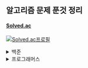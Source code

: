 ## 알고리즘 문제 푼것 정리

#### <a href = "https://solved.ac/">Solved.ac</a>
[![Solved.ac프로필](http://mazassumnida.wtf/api/v2/generate_badge?boj=ccc96360)](https://solved.ac/profile/ccc96360)

<details>
<summary>백준</summary>
<div markdown="1">

<details>
<summary>Bronze</summary>
<div markdown="1">

| 번호 | 문제이름 | 난이도 | 언어 |
| --- |:---:| :---:| :---:|
1000 | [A+B](https://www.acmicpc.net/problem/1000) | Bronze V | Python3
1271 | [엄청난 부자2](https://www.acmicpc.net/problem/1271) | Bronze V | Python3
15727 | [조별과제를 할려는데 조장이 사라졌다.](https://www.acmicpc.net/problem/15727) | Bronze V | Python3
1297 | [TV 크기](https://www.acmicpc.net/problem/1297) | Bronze IV | Python3
1330 | [두 수 비교하기](https://www.acmicpc.net/problem/1330) | Bronze IV | Python3
1009 | [분산처리](https://www.acmicpc.net/problem/1009) | Bronze III | Python3
1085 | [직사각형에서 탈출](https://www.acmicpc.net/problem/1085) | Bronze III | Python3
1267 | [핸드폰 요금](https://www.acmicpc.net/problem/1267) | Bronze III | Python3
1547 | [공](https://www.acmicpc.net/problem/1547) | Bronze III | Python3
1284 | [집 주소](https://www.acmicpc.net/problem/1284) | Bronze III | Python3
2884 | [알람 시계](https://www.acmicpc.net/problem/2884) | Bronze III | Python3
1942 | [디지털시계](https://www.acmicpc.net/problem/1942) | Bronze III | Python3
1075 | [나누기](https://www.acmicpc.net/problem/1075) | Bronze II | Python3
1076 | [저항](https://www.acmicpc.net/problem/1076) | Bronze II | Python3
1100 | [하얀 칸](https://www.acmicpc.net/problem/1100) | Bronze II | Python3
1152 | [단어의 개수](https://www.acmicpc.net/problem/1152) | Bronze II | Python3
1159 | [농구 경기](https://www.acmicpc.net/problem/1159) | Bronze II | Python3
1225 | [이상한 곱셈](https://www.acmicpc.net/problem/1159) | Bronze II | Python3
1032 | [명령 프롬프트](https://www.acmicpc.net/problem/1032) | Bronze I | Python3
1110 | [더하기 사이클](https://www.acmicpc.net/problem/1110) | Bronze I | Python3
1157 | [단어 공부](https://www.acmicpc.net/problem/1157) | Bronze I | Python3
1236 | [성 지키기](https://www.acmicpc.net/problem/1236) | Bronze I | Python3
1252 | [이진수 덧셈](https://www.acmicpc.net/problem/1252) | Bronze I | Python3
1268 | [임시 반장 정하기](https://www.acmicpc.net/problem/1268) | Bronze I | Python3
1259 | [팰린드롬수](https://www.acmicpc.net/problem/1259) | Bronze I | Python3
1296 | [데이트](https://www.acmicpc.net/problem/1296) | Bronze I | Python3
1312 | [소수](https://www.acmicpc.net/problem/1312) | Bronze I | Python3
1308 | [D-Day](https://www.acmicpc.net/problem/1308) | Bronze I | Python3
1357 | [뒤집힌 덧셈](https://www.acmicpc.net/problem/1357) | Bronze I | Python3
1356 | [유진수](https://www.acmicpc.net/problem/1356) | Bronze I | Python3
1388 | [바닥장식](https://www.acmicpc.net/problem/1388) | Bronze I | Python3
1453 | [피시방 알바](https://www.acmicpc.net/problem/1453) | Bronze I | Python3
1524 | [세준세비](https://www.acmicpc.net/problem/1524) | Bronze I | Python3
1855 | [암호](https://www.acmicpc.net/problem/1855) | Bronze I | Python3
1977 | [완전제곱수](https://www.acmicpc.net/problem/1977) | Bronze I | Python3
2033 | [반올림](https://www.acmicpc.net/problem/2033) | Bronze I | Python3
11179 | [2진수 뒤집기](https://www.acmicpc.net/problem/11179) | Bronze I | Python3
2748 | [피보나치 수 1](https://www.acmicpc.net/problem/2748) | 피보나치 수 1I | Java
통계 | 총합 | 38문제
</div>
</details>

<details>
<summary>Silver </summary>
<details>
<summary>Silver V ~ Silver III</summary>
<div markdown="1">

| 번호 | 문제이름 | 난이도 | 언어 |
| --- |:---:| :---:| :---:|
2714 | [문자를 받은 승환이](https://www.acmicpc.net/problem/2714) | Silver V | Python3
1913 | [달팽이](https://www.acmicpc.net/problem/1913) | Silver V | Python3
1145 | [적어도 대부분의 배수](https://www.acmicpc.net/problem/1145) | Silver V | Python3
8979 | [올림픽](https://www.acmicpc.net/problem/8979) | Silver V | Python3
2818 | [숙제하기 싫을 때](https://www.acmicpc.net/problem/2818) | Silver V | Python3
18511 | [큰 수 구성하기](https://www.acmicpc.net/problem/18511) | Silver V | Python3
1037 | [약수](https://www.acmicpc.net/problem/1037) | Silver V | Python3
1476 | [날짜 계산](https://www.acmicpc.net/problem/1476) | Silver V | Python3
9324 | [진짜 메시지](https://www.acmicpc.net/problem/9324) | Silver V | Python3
3724 | [표](https://www.acmicpc.net/problem/3724) | Silver V | Python3
9627 | [문장](https://www.acmicpc.net/problem/9627) | Silver V | Python3
5555 | [반지](https://www.acmicpc.net/problem/5555) | Silver V | Python3
14626 | [ISBN](https://www.acmicpc.net/problem/14626) | Silver V | Python3
1544 | [사이클 단어](https://www.acmicpc.net/problem/1544) | Silver V | Python3
1812 | [사탕](https://www.acmicpc.net/problem/1812) | Silver V | Python3
1063 | [킹](https://www.acmicpc.net/problem/1063) | Silver V | Python3
1475 | [방번호](https://www.acmicpc.net/problem/1475) | Silver V | Python3
1316 | [그룹 단어 체커](https://www.acmicpc.net/problem/1316) | Silver V | Python3
2998 | [8진수](https://www.acmicpc.net/problem/2998) | Silver V | Python3
1181 | [단어 정렬](https://www.acmicpc.net/problem/1181) | Silver V | Python3
7568 | [덩치](https://www.acmicpc.net/problem/7568) | Silver V | Python3
1436 | [영화감독 숌](https://www.acmicpc.net/problem/1436) | Silver V | Python3
11651 | [좌표 정렬하기2](https://www.acmicpc.net/problem/11651) | Silver V | Python3
11723 | [집합](https://www.acmicpc.net/problem/11723) | Silver V | Python3
10610 | [30](https://www.acmicpc.net/problem/10610) | Silver V | Python3
11004 | [K번째 수](https://www.acmicpc.net/problem/11004) | Silver V | Python3
10867 | [중복 빼고 정렬하기](https://www.acmicpc.net/problem/10867) | Silver V | Python3
2822 | [점수 계산](https://www.acmicpc.net/problem/2822) | Silver V | Python3
1010 | [다리 놓기](https://www.acmicpc.net/problem/1010) | Silver V | Python3
2503 | [숫자 야구](https://www.acmicpc.net/problem/2503) | Silver V | Python3
7785 | [회사에 있는 사람](https://www.acmicpc.net/problem/7785) | Silver V | Python3
1059 | [좋은 구간](https://www.acmicpc.net/problem/1059) | Silver V | Python3
1158 | [요세푸스 문제](https://www.acmicpc.net/problem/1158) | Silver V | Python3
4673 | [셀프 넘버](https://www.acmicpc.net/problem/4673) | Silver V | Python3
2941 | [크로아티아 알파벳](https://www.acmicpc.net/problem/2941) | Silver V | Java
2751 | [수 정렬하기 2](https://www.acmicpc.net/problem/2751) | Silver V | Java
1427 | [소트인사이드](https://www.acmicpc.net/problem/1427) | Silver V | Java
10989 | [수 정렬하기 3](https://www.acmicpc.net/problem/10989) | Silver V | Java
2581 | [소수](https://www.acmicpc.net/problem/2581) | Silver V | Java
1065 | [한수](https://www.acmicpc.net/problem/1065) | Silver IV | Python3
10828 | [스택](https://www.acmicpc.net/problem/10828) | Silver IV | Python3
1978 | [소수 찾기](https://www.acmicpc.net/problem/1978) | Silver IV | Python3
9012 | [괄호](https://www.acmicpc.net/problem/9012) | Silver IV | Python3
1026 | [보물](https://www.acmicpc.net/problem/1026) | Silver IV | Python3
1120 | [문자열](https://www.acmicpc.net/problem/1120) | Silver IV | Python3
1205 | [등수 구하기](https://www.acmicpc.net/problem/1205) | Silver IV | Python3
1049 | [기타줄](https://www.acmicpc.net/problem/1049) | Silver IV | Python3
1213 | [팰린드롬 만들기](https://www.acmicpc.net/problem/1213) | Silver IV | Python3
1235 | [학생 번호](https://www.acmicpc.net/problem/1235) | Silver IV | Python3
1244 | [스위치 켜고 끄기](https://www.acmicpc.net/problem/1244) | Silver IV | Python3
1292 | [쉽게 푸는 문제](https://www.acmicpc.net/problem/1292) | Silver IV | Python3
1302 | [베스트셀러](https://www.acmicpc.net/problem/1302) | Silver IV | Python3
1337 | [올바른 배열](https://www.acmicpc.net/problem/1337) | Silver IV | Python3
1343 | [폴리오미노](https://www.acmicpc.net/problem/1343) | Silver IV | Python3
1487 | [물건팔기](https://www.acmicpc.net/problem/1487) | Silver IV | Python3
1543 | [문서 검색](https://www.acmicpc.net/problem/1543) | Silver IV | Python3
1764 | [듣보잡](https://www.acmicpc.net/problem/1764) | Silver IV | Python3
2597 | [줄자접기](https://www.acmicpc.net/problem/2597) | Silver IV | Python3
1817 | [짐 챙기는 숌](https://www.acmicpc.net/problem/1817) | Silver IV | Python3
1620 | [나는야 포켓몬 마스터 이다솜](https://www.acmicpc.net/problem/1620) | Silver IV | Python3
10845 | [큐](https://www.acmicpc.net/problem/10845) | Silver IV | Java
1920 | [수 찾기](https://www.acmicpc.net/problem/1920) | Silver IV | Java
14501 | [퇴사](https://www.acmicpc.net/problem/14501) | Silver IV | Java
2164 | [카드2](https://www.acmicpc.net/problem/2164) | Silver IV | Java
11866 | [요세푸스 문제 0](https://www.acmicpc.net/problem/11866) | Silver IV | Java
10773 | [제로](https://www.acmicpc.net/problem/10773) | Silver IV | Java
10815 | [숫자 카드](https://www.acmicpc.net/problem/10815) | Silver IV | Java
2217 | [로프](https://www.acmicpc.net/problem/2217) | Silver IV | Python3
10816 | [숫자 카드2](https://www.acmicpc.net/problem/10816) | Silver IV | Java
11656 | [접미사 배열](https://www.acmicpc.net/problem/11656) | Silver IV | Java
1463 | [1로 만들기](https://www.acmicpc.net/problem/1463) | Silver III | Python3
9095 | [1,2,3 더하기](https://www.acmicpc.net/problem/9095) | Silver III | Python3
1003 | [피보나치 함수](https://www.acmicpc.net/problem/1003) | Silver III | Python3
11726 | [2xn 타일링](https://www.acmicpc.net/problem/11726) | Silver III | Python3
11399 | [ATM](https://www.acmicpc.net/problem/11399) | Silver III | Python3
2193 | [이친수](https://www.acmicpc.net/problem/2193) | Silver III | Python3
2606 | [바이러스](https://www.acmicpc.net/problem/2606) | Silver III | Python3
11727 | [2xn 타일링2](https://www.acmicpc.net/problem/11727) | Silver III | Python3
9461 | [파도반 수열](https://www.acmicpc.net/problem/9461) | Silver III | Python3
15649 | [스택 수열](https://www.acmicpc.net/problem/15649) | Silver III | Python3
2805 | [나무 자르기](https://www.acmicpc.net/problem/2805) | Silver III | Python3, Java
17390 | [이건 꼭 풀어야 해!](https://www.acmicpc.net/problem/17390) | Silver III | Python3
10799 | [쇠 막대기](https://www.acmicpc.net/problem/10799) | Silver III | Python3
1904 | [01타일](https://www.acmicpc.net/problem/1904) | Silver III | Python3
1270 | [전쟁-땅따먹기](https://www.acmicpc.net/problem/1270) | Silver III | Python3
1676 | [팩토리얼 0의 개수](https://www.acmicpc.net/problem/1676) | Silver III | Python3
1699 | [제곱수의 합](https://www.acmicpc.net/problem/1699) | Silver III | Python3
1406 | [에디터](https://www.acmicpc.net/problem/1406) | Silver III | Python3
2003 | [수들의 합 2](https://www.acmicpc.net/problem/2003) | Silver III | Python3, Java
10974 | [모든 순열](https://www.acmicpc.net/problem/10974) | Silver III | Python3
2630 | [색종이 만들기](https://www.acmicpc.net/problem/2630) | Silver III | Python3
11659 | [구간 합 구하기 4](https://www.acmicpc.net/problem/11659) | Silver III | Python3
1057 | [토너먼트](https://www.acmicpc.net/problem/1057) | Silver III | Python3
9322 | [철벽 보안 알고리즘](https://www.acmicpc.net/problem/9322) | Silver III | Python3
14425 | [문자열 집합](https://www.acmicpc.net/problem/14425) | Silver III | Python3
17479 | [정식당](https://www.acmicpc.net/problem/17479) | Silver III | Python3
2310 | [어드벤쳐 게임](https://www.acmicpc.net/problem/2310) | Silver III | Python3
2872 | [우리집엔 도서관이 있어](https://www.acmicpc.net/problem/2872) | Silver III | Python3
15649 | [N 과M (1)](https://www.acmicpc.net/problem/15649) | Silver III | Java
15650 | [N 과M (2)](https://www.acmicpc.net/problem/15650) | Silver III | Java
15651 | [N 과M (3)](https://www.acmicpc.net/problem/15651) | Silver III | Java
15652 | [N 과M (4)](https://www.acmicpc.net/problem/15652) | Silver III | Java
15654 | [N 과M (5)](https://www.acmicpc.net/problem/15654) | Silver III | Java
15655 | [N 과M (6)](https://www.acmicpc.net/problem/15655) | Silver III | Java
15656 | [N 과M (7)](https://www.acmicpc.net/problem/15656) | Silver III | Java
15657 | [N 과M (8)](https://www.acmicpc.net/problem/15657) | Silver III | Java
14889 | [스타트와 링크](https://www.acmicpc.net/problem/14889) | Silver III | Java
1654 | [랜선 자르기](https://www.acmicpc.net/problem/1654) | Silver III | Java
10972 | [다음 순열](https://www.acmicpc.net/problem/10972) | Silver III | Java
1748 | [수 이어 쓰기 1](https://www.acmicpc.net/problem/1748) | Silver III | Java
1735 | [분수 합](https://www.acmicpc.net/problem/1735) | Silver III | Java
5397 | [키로거](https://www.acmicpc.net/problem/5397) | Silver III | Java
1072 | [게임](https://www.acmicpc.net/problem/1072) | Silver III | Java
통계 | 총합 | 113문제
</div>
</details>
<details>

<summary>Silver II ~ Silver I</summary>
<div markdown="1">

| 번호 | 문제이름 | 난이도 | 언어 |
| --- |:---:| :---:| :---:|
1260 | [DFS와 BFS](https://www.acmicpc.net/problem/1260) | Silver II | Python3
1929 | [소수 구하기](https://www.acmicpc.net/problem/1929) | Silver II | Python3
11053 | [가장 긴 증가하는 부분 수열](https://www.acmicpc.net/problem/11053) | Silver II | Python3
11729 | [하노이 탑 이동 순서](https://www.acmicpc.net/problem/11729) | Silver II | Python3
1012 | [유기농 배추](https://www.acmicpc.net/problem/1012) | Silver II | Python3
1912 | [연속합](https://www.acmicpc.net/problem/1912) | Silver II | Python3
11724 | [연결 요소의 개수](https://www.acmicpc.net/problem/11724) | Silver II | Python3
1931 | [회의실 배정](https://www.acmicpc.net/problem/1931) | Silver II | Python3
9465 | [스티커](https://www.acmicpc.net/problem/9465) | Silver II | Python3
4948 | [베르트랑 공준](https://www.acmicpc.net/problem/4948) | Silver II | Python3
6603 | [로또](https://www.acmicpc.net/problem/6603) | Silver II | Python3
4963 | [섬의 개수](https://www.acmicpc.net/problem/4963) | Silver II | Python3
1182 | [부분수열의 합](https://www.acmicpc.net/problem/1182) | Silver II | Python3
1541 | [잃어버린 괄호](https://www.acmicpc.net/problem/1541) | Silver II | Python3
11055 | [가장 큰 증가 부분 수열](https://www.acmicpc.net/problem/11055) | Silver II | Python3
7562 | [나이트의 이동](https://www.acmicpc.net/problem/7562) | Silver II | Python3
11722 | [가장 긴 감소하는 부분 수열](https://www.acmicpc.net/problem/11722) | Silver II | Python3
11279 | [최대 힙](https://www.acmicpc.net/problem/11279) | Silver II | Python3, Java
1780 | [종이의 개수](https://www.acmicpc.net/problem/1780) | Silver II | Python3
10819 | [차이를 최대로](https://www.acmicpc.net/problem/10819) | Silver II | Python3
2644 | [촌수계산](https://www.acmicpc.net/problem/2644) | Silver II | Python3
11725 | [트리의 부모 찾기](https://www.acmicpc.net/problem/11725) | Silver II | Python3
1890 | [점프](https://www.acmicpc.net/problem/1890) | Silver II | Python3
10971 | [외판원 순회 2](https://www.acmicpc.net/problem/10971) | Silver II | Python3
5430 | [AC](https://www.acmicpc.net/problem/5430) | Silver II | Python3
18870 | [좌표 압축](https://www.acmicpc.net/problem/18870) | Silver II | Python3
13565 | [침투](https://www.acmicpc.net/problem/13565) | Silver II | Python3
20438 | [출석체크](https://www.acmicpc.net/problem/20438) | Silver II | Python3
3186 | [소변기](https://www.acmicpc.net/problem/3186) | Silver II | Python3
1714 | [하노이 탑](https://www.acmicpc.net/problem/1714) | Silver II | Python3
1058 | [친구](https://www.acmicpc.net/problem/1058) | Silver II | Python3
1106 | [호텔](https://www.acmicpc.net/problem/1106) | Silver II | Python3
2504 | [괄호의 값](https://www.acmicpc.net/problem/2504) | Silver II | Python3
2004 | [조합 0의 개수](https://www.acmicpc.net/problem/2004) | Silver II | Java
1965 | [상자 넣기](https://www.acmicpc.net/problem/1965) | Silver II | Java
2529 | [부등호](https://www.acmicpc.net/problem/2529) | Silver II | Java
15663 | [N과 M (9)](https://www.acmicpc.net/problem/15663) | Silver II | Java
1713 | [후보 추천하기](https://www.acmicpc.net/problem/1713) | Silver II | Java
2178 | [미로탐색](https://www.acmicpc.net/problem/2178) | Silver I | Python3
1149 | [RGB거리](https://www.acmicpc.net/problem/1149) | Silver I | Python3
2667 | [단지번호붙이기](https://www.acmicpc.net/problem/2667) | Silver I | Python3
11047 | [동전 0](https://www.acmicpc.net/problem/11047) | Silver I | Python3
1932 | [정수 삼각형](https://www.acmicpc.net/problem/1932) | Silver I | Python3
7576 | [토마토](https://www.acmicpc.net/problem/7576) | Silver I | Python3
1697 | [숨바꼭질](https://www.acmicpc.net/problem/1697) | Silver I | Python3
2156 | [포도주 시식](https://www.acmicpc.net/problem/2156) | Silver I | Python3
10844 | [쉬운 계단 수](https://www.acmicpc.net/problem/10844) | Silver I | Python3
11052 | [카드 구매하기](https://www.acmicpc.net/problem/11052) | Silver I | Python3
14888 | [연산자 끼워넣기](https://www.acmicpc.net/problem/14888) | Silver I | Python3
1011 | [Fly me to the Alpha Centauri](https://www.acmicpc.net/problem/1011) | Silver I | Python3
11057 | [오르막 수](https://www.acmicpc.net/problem/11057) | Silver I | Python3
1991 | [트리 순회](https://www.acmicpc.net/problem/1991) | Silver I | Python3, Java
2293 | [동전 1](https://www.acmicpc.net/problem/2293) | Silver I | Python3
2447 | [별 찍기-10](https://www.acmicpc.net/problem/2447) | Silver I | Python3
11403 | [경로 찾기](https://www.acmicpc.net/problem/11403) | Silver I | Python3
9020 | [골드바흐의 추측](https://www.acmicpc.net/problem/9020) | Silver I | Python3
2468 | [안전 영역](https://www.acmicpc.net/problem/2468) | Silver I | Python3
2583 | [영역 구하기](https://www.acmicpc.net/problem/2583) | Silver I | Python3
1992 | [쿼드트리](https://www.acmicpc.net/problem/1992) | Silver I | Python3
1927 | [최소 힙](https://www.acmicpc.net/problem/1927) | Silver I | Python3, Java
11051 | [이항 계수2](https://www.acmicpc.net/problem/11051) | Silver I | Python3
2133 | [타일 채우기](https://www.acmicpc.net/problem/2133) | Silver I | Python3
11048 | [이동하기](https://www.acmicpc.net/problem/11048) | Silver I | Python3
2294 | [동전 2](https://www.acmicpc.net/problem/2294) | Silver I | Python3
14891 | [톱니바퀴](https://www.acmicpc.net/problem/14891) | Silver I | Python3
1629 | [곱셈](https://www.acmicpc.net/problem/1629) | Silver I | Python3
6588 | [골드바흐의 추측](https://www.acmicpc.net/problem/6588) | Silver I | Python3
1074 | [Z](https://www.acmicpc.net/problem/1074) | Silver I | Python3
1389 | [케빈 베이컨의 6단계 법칙](https://www.acmicpc.net/problem/1389) | Silver I | Python3
1309 | [동물원](https://www.acmicpc.net/problem/1309) | Silver I | Python3
16953 | [A->B](https://www.acmicpc.net/problem/16953) | Silver I | Python3
11286 | [절대값 힙](https://www.acmicpc.net/problem/11286) | Silver I | Java
5639 | [이진 검색 트리](https://www.acmicpc.net/problem/5639) | Silver I | Java
통계 | 총합 | 74문제
</div>
</details>
</details>


<details>
<summary>Gold</summary>
<div markdown="1">

| 번호 | 문제이름 | 난이도 | 언어 |
| --- |:---:| :---:| :---:|
14502 | [연구소](https://www.acmicpc.net/problem/14502) | Gold V | Python3
1753 | [최단경로](https://www.acmicpc.net/problem/1753) | Gold V | Python3
14503 | [로봇 청소기](https://www.acmicpc.net/problem/14503) | Gold V | Python3
9251 | [LCS](https://www.acmicpc.net/problem/9251) | Gold V | Python3
1759 | [암호 만들기](https://www.acmicpc.net/problem/1759) | Gold V | Python3, Java
14500 | [테트로미노](https://www.acmicpc.net/problem/14500) | Gold V | Python3
15686 | [치킨 배달](https://www.acmicpc.net/problem/15686) | Gold V | Python3
10026 | [적록색약](https://www.acmicpc.net/problem/10026) | Gold V | Python3
3190 | [뱀](https://www.acmicpc.net/problem/3190) | Gold V | Python3
14499 | [주사위 굴리기](https://www.acmicpc.net/problem/14499) | Gold V | Python3
12865 | [평범한 배낭](https://www.acmicpc.net/problem/12865) | Gold V | Python3
2225 | [합분해](https://www.acmicpc.net/problem/2225) | Gold V | Python3
1107 | [리모컨](https://www.acmicpc.net/problem/1107) | Gold V | Python3
1916 | [최소비용 구하기](https://www.acmicpc.net/problem/1916) | Gold V | Python3
3055 | [탈출](https://www.acmicpc.net/problem/3055) | Gold V | Python3, Java
15683 | [감시](https://www.acmicpc.net/problem/15683) | Gold V | Python3
16234 | [인구 이동](https://www.acmicpc.net/problem/16234) | Gold V | Python3
5014 | [스타트링크](https://www.acmicpc.net/problem/5014) | Gold V | Python3
2589 | [보물섬](https://www.acmicpc.net/problem/2589) | Gold V | Python3
1915 | [가장 큰 정사각형](https://www.acmicpc.net/problem/1915) | Gold V | Python3
7662 | [이중 우선순위 큐](https://www.acmicpc.net/problem/7662) | Gold V | Python3
2493 | [탑](https://www.acmicpc.net/problem/2493) | Gold V | Python3
9019 | [DSLR](https://www.acmicpc.net/problem/9019) | Gold V | Python3
9252 | [LCS2](https://www.acmicpc.net/problem/9252) | Gold V | Python3
17070 | [파이프 옮기기 1](https://www.acmicpc.net/problem/17070) | Gold V | Python3
17069 | [파이프 옮기기 2](https://www.acmicpc.net/problem/17069) | Gold V | Python3
2812 | [크게 만들기](https://www.acmicpc.net/problem/2812) | Gold V | Python3
12904 | [A와 B](https://www.acmicpc.net/problem/12904) | Gold V | Python3
1092 | [배](https://www.acmicpc.net/problem/1092) | Gold V | Python3
1461 | [도서관](https://www.acmicpc.net/problem/1461) | Gold V | Python3
1464 | [뒤집기 3](https://www.acmicpc.net/problem/1464) | Gold V | Python3
13549 | [숨바꼭질3](https://www.acmicpc.net/problem/13549) | Gold V | Python3
1068 | [트리](https://www.acmicpc.net/problem/1068) | Gold V | Python3
5557 | [1학년](https://www.acmicpc.net/problem/5557) | Gold V | Python3
11758 | [CCW](https://www.acmicpc.net/problem/11758) | Gold V | Python3
1600 | [말이 되고픈 원숭이](https://www.acmicpc.net/problem/1600) | Gold V | Python3
14226 | [이모티콘](https://www.acmicpc.net/problem/14226) | Gold V | Python3
2075 | [N번째 큰 수](https://www.acmicpc.net/problem/2075) | Gold V | Java
2636 | [치즈](https://www.acmicpc.net/problem/2636) | Gold V | Java
2636 | [N-Queen](https://www.acmicpc.net/problem/2636) | Gold V | Java
1987 | [알파벳](https://www.acmicpc.net/problem/1987) | Gold IV | Python3
2206 | [벽 부수고 이동하기](https://www.acmicpc.net/problem/2206) | Gold IV | Python3
2580 | [스도쿠](https://www.acmicpc.net/problem/2580) | Gold IV | Python3, Java
1717 | [집합의 표현](https://www.acmicpc.net/problem/1717) | Gold IV | Python3
1197 | [최소 스패닝 트리](https://www.acmicpc.net/problem/1197) | Gold IV | Python3
1520 | [내리막길](https://www.acmicpc.net/problem/1520) | Gold IV | Python3
1922 | [네트워크 연결](https://www.acmicpc.net/problem/1922) | Gold IV | Python3
16236 | [아기 상어](https://www.acmicpc.net/problem/16236) | Gold IV | Python3
11404 | [플로이드](https://www.acmicpc.net/problem/11404) | Gold IV | Python3
1707 | [이분 그래프](https://www.acmicpc.net/problem/1707) | Gold IV | Python3
2448 | [별 찍기 - 11](https://www.acmicpc.net/problem/2448) | Gold IV | Python3
1261 | [알고스팟](https://www.acmicpc.net/problem/1261) | Gold IV | Python3
2573 | [빙산](https://www.acmicpc.net/problem/2573) | Gold IV | Python3
15685 | [드래곤 커브](https://www.acmicpc.net/problem/15685) | Gold IV | Python3
1504 | [특정한 최단 경로](https://www.acmicpc.net/problem/1504) | Gold IV | Python3
1806 | [부분합](https://www.acmicpc.net/problem/1806) | Gold IV | Python3, Java
2096 | [내려가기](https://www.acmicpc.net/problem/2096) | Gold IV | Python3
9466 | [텀 프로젝트](https://www.acmicpc.net/problem/9466) | Gold IV | Python3
1967 | [트리의 지름](https://www.acmicpc.net/problem/1967) | Gold IV | Python3
15684 | [사다리 조작](https://www.acmicpc.net/problem/15684) | Gold IV | Python3
16235 | [나무 재테크](https://www.acmicpc.net/problem/16235) | Gold IV | Python3
1339 | [단어 수학](https://www.acmicpc.net/problem/1339) | Gold IV | Python3
1963 | [소수 경로](https://www.acmicpc.net/problem/1963) | Gold IV | Python3
5052 | [전화번호 목록](https://www.acmicpc.net/problem/5052) | Gold IV | Python3
2056 | [작업](https://www.acmicpc.net/problem/2056) | Gold IV | Python3
14002 | [가장 긴 증가하는 부분 수열 4](https://www.acmicpc.net/problem/14002) | Gold IV | Python3
1715 | [카드 정렬하기](https://www.acmicpc.net/problem/1715) | Gold IV | Python3
9935 | [문자열 폭발](https://www.acmicpc.net/problem/9935) | Gold IV | Python3
17298 | [오큰수](https://www.acmicpc.net/problem/17298) | Gold IV | Python3
17135 | [캐슬 디펜스](https://www.acmicpc.net/problem/17135) | Gold IV | Python3
1744 | [수 묶기](https://www.acmicpc.net/problem/1744) | Gold IV | Python3
1976 | [여행 가자](https://www.acmicpc.net/problem/1976) | Gold IV | Python3
4485 | [녹색 옷 입은 애가 젤다지?](https://www.acmicpc.net/problem/4485) | Gold IV | Python3
17140 | [이차원 배열과 연산](https://www.acmicpc.net/problem/17140) | Gold IV | Python3
2458 | [키 순서](https://www.acmicpc.net/problem/2458) | Gold IV | Python3
1939 | [중량제한](https://www.acmicpc.net/problem/1939) | Gold IV | Python3
17406 | [배열 돌리기 4](https://www.acmicpc.net/problem/17406) | Gold IV | Python3
2600 | [구슬게임](https://www.acmicpc.net/problem/2600) | Gold IV | Python3
12107 | [약수 지우기 게임 1](https://www.acmicpc.net/problem/12107) | Gold IV | Python3
1026 | [가르침](https://www.acmicpc.net/problem/1026) | Gold IV | Java
14890 | [경사로](https://www.acmicpc.net/problem/14890) | Gold III | Python3
1644 | [소수의 연속합](https://www.acmicpc.net/problem/1644) | Gold III | Python3
11054 | [가장 긴 바이토닉 부분 수열](https://www.acmicpc.net/problem/11054) | Gold III | Python3
1005 | [ACM Craft](https://www.acmicpc.net/problem/1005) | Gold III | Python3
1937 | [욕심쟁이 판다](https://www.acmicpc.net/problem/1937) | Gold III | Python3
1238 | [파티](https://www.acmicpc.net/problem/1238) | Gold III | Python3
11066 | [파일 합치기](https://www.acmicpc.net/problem/11066) | Gold III | Python3
2146 | [다리 만들기](https://www.acmicpc.net/problem/2146) | Gold III | Python3
1167 | [트리의 지름](https://www.acmicpc.net/problem/1167) | Gold III | Python3
11049 | [행렬 곱셈 순서](https://www.acmicpc.net/problem/11049) | Gold III | Python3
1300 | [K번째 수](https://www.acmicpc.net/problem/1300) | Gold III | Python3
1516 | [게임 개발](https://www.acmicpc.net/problem/1516) | Gold III | Python3
2437 | [저울](https://www.acmicpc.net/problem/2437) | Gold III | Python3
7579 | [앱](https://www.acmicpc.net/problem/7579) | Gold III | Python3
11437 | [LCA](https://www.acmicpc.net/problem/11437) | Gold III | Python3
2352 | [반도체 설계](https://www.acmicpc.net/problem/2352) | Gold III | Python3
16637 | [괄호 추가하기](https://www.acmicpc.net/problem/16637) | Gold III | Python3
10159 | [저울](https://www.acmicpc.net/problem/10159) | Gold III | Python3
1613 | [역사](https://www.acmicpc.net/problem/1613) | Gold III | Python3
2263 | [트리의 순회](https://www.acmicpc.net/problem/2263) | Gold III | Python3
11779 | [최소비용 구하기 2](https://www.acmicpc.net/problem/11779) | Gold III | Python3
1256 | [사전](https://www.acmicpc.net/problem/1256) | Gold III | Python3
2533 | [사회망 서비스(SNS)](https://www.acmicpc.net/problem/2533) | Gold III | Python3
2143 | [두 배열의 합](https://www.acmicpc.net/problem/2143) | Gold III | Python3, Java
14442 | [벽 부수고 이동하기 2](https://www.acmicpc.net/problem/14442) | Gold III | Python3
1507 | [궁금한 민호](https://www.acmicpc.net/problem/1507) | Gold III | Python3
8980 | [택배](https://www.acmicpc.net/problem/8980) | Gold III | Python3
13904 | [과제](https://www.acmicpc.net/problem/13904) | Gold III | Python3
11062 | [카드 게임](https://www.acmicpc.net/problem/11062) | Gold III | Python3
19237 | [어른 상어](https://www.acmicpc.net/problem/19237) | Gold III | Python3
16562 | [친구비](https://www.acmicpc.net/problem/16562) | Gold III | Python3
10800 | [컬러볼](https://www.acmicpc.net/problem/10800) | Gold III | Python3
2342 | [Dance Dance Revolution](https://www.acmicpc.net/problem/2342) | Gold III | Python3
2662 | [기업투자](https://www.acmicpc.net/problem/2662) | Gold III | Python3
1826 | [연료 채우기](https://www.acmicpc.net/problem/1826) | Gold III | Python3
16434 | [드래곤 앤 던전](https://www.acmicpc.net/problem/16434) | Gold III | Python3
11967 | [불켜기](https://www.acmicpc.net/problem/11967) | Gold III | Python3
1947 | [선물 전달](https://www.acmicpc.net/problem/1947) | Gold III | Python3
3425 | [고스택](https://www.acmicpc.net/problem/3425) | Gold III | Java
1039 | [교환](https://www.acmicpc.net/problem/1039) | Gold III | Java
2252 | [줄 세우기](https://www.acmicpc.net/problem/2252) | Gold II | Python3
13460 | [구슬 탈출2](https://www.acmicpc.net/problem/13460) | Gold II | Python3
12100 | [2048(Easy)](https://www.acmicpc.net/problem/12100) | Gold II | Python3
10942 | [팰린드롬?](https://www.acmicpc.net/problem/10942) | Gold II | Python3
2749 | [피보나치 수 3](https://www.acmicpc.net/problem/2749) | Gold II | Python3
12015 | [가장 긴 증가하는 부분 수열2](https://www.acmicpc.net/problem/12015) | Gold II | Python3
1766 | [문제집](https://www.acmicpc.net/problem/1766) | Gold II | Python3
1655 | [가운데를 말해요](https://www.acmicpc.net/problem/1655) | Gold II | Python3
17143 | [낚시왕](https://www.acmicpc.net/problem/17143) | Gold II | Python3
4195 | [친구 네트워크](https://www.acmicpc.net/problem/4195) | Gold II | Python3
1202 | [보석 도둑](https://www.acmicpc.net/problem/1202) | Gold II | Python3
1525 | [퍼즐](https://www.acmicpc.net/problem/1525) | Gold II | Python3
17136 | [색종이 붙이기](https://www.acmicpc.net/problem/17136) | Gold II | Python3
7453 | [합이 0인 네 정수](https://www.acmicpc.net/problem/7453) | Gold II | Python3, Java
2623 | [음악프로그램](https://www.acmicpc.net/problem/2623) | Gold II | Python3
12738 | [가장 긴 증가하는 부분수열3](https://www.acmicpc.net/problem/12738) | Gold II | Python3
2250 | [트리의 높이와 너비](https://www.acmicpc.net/problem/2250) | Gold II | Python3
17472 | [다리 만들기 2](https://www.acmicpc.net/problem/17472) | Gold II | Python3
10775 | [공항](https://www.acmicpc.net/problem/10775) | Gold II | Python3
3109 | [빵집](https://www.acmicpc.net/problem/3109) | Gold II | Python3
17837 | [새로운 게임 2](https://www.acmicpc.net/problem/17837) | Gold II | Python3
2629 | [양팔저울](https://www.acmicpc.net/problem/2629) | Gold II | Python3
2629 | [통나무 옮기기](https://www.acmicpc.net/problem/2629) | Gold II | Python3
10253 | [헨리](https://www.acmicpc.net/problem/10253) | Gold II | Python3
2014 | [소수의 곱](https://www.acmicpc.net/problem/2014) | Gold II | Python3
1103 | [게임](https://www.acmicpc.net/problem/1103) | Gold II | Java
2042 | [구간 합 구하기](https://www.acmicpc.net/problem/2042) | Gold I | Python3
2357 | [최솟값과 최댓값](https://www.acmicpc.net/problem/2357) | Gold I | Python3
5676 | [음주 코딩](https://www.acmicpc.net/problem/5676) | Gold I | Python3
1016 | [제곱 ㄴㄴ수](https://www.acmicpc.net/problem/1016) | Gold I | Python3
2098 | [외판원 순회](https://www.acmicpc.net/problem/2098) | Gold I | Python3
1786 | [찾기](https://www.acmicpc.net/problem/1786) | Gold I | Python3
16900 | [이름 정하기](https://www.acmicpc.net/problem/16900) | Gold I | Python3
16570 | [앞뒤가 맞는 수열](https://www.acmicpc.net/problem/16570) | Gold I | Python3
10868 | [최솟 값](https://www.acmicpc.net/problem/10868) | Gold I | Python3
2887 | [행성 터널](https://www.acmicpc.net/problem/2887) | Gold I | Python3
11505 | [구간 곱 구하기](https://www.acmicpc.net/problem/11505) | Gold I | Python3
11401 | [이항 계수3](https://www.acmicpc.net/problem/11401) | Gold I | Python3
1700 | [멀티탭 스케줄링](https://www.acmicpc.net/problem/1700) | Gold I | Python3
2169 | [로봇 조종하기](https://www.acmicpc.net/problem/2169) | Gold I | Python3
2568 | [전깃줄 - 2](https://www.acmicpc.net/problem/2568) | Gold I | Python3
통계 | 총합 | 159문제
</div>
</details>

<details>
<summary>Platinum</summary>
<div markdown="1">

| 번호 | 문제이름 | 난이도 | 언어 |
| --- |:---:| :---:| :---:|
11003 | [최솟값 찾기](https://www.acmicpc.net/problem/11003) | Platinum IV | Java
2842 | [집배원 한상덕](https://www.acmicpc.net/problem/2842) | Platinum IV | Java
2517 | [달리기](https://www.acmicpc.net/problem/2517) | Platinum V | Java

통계 | 총합 | 3문제
</div>
</details>

</div>
</details>

<details>
<summary>프로그래머스</summary>
<div markdown="1">

| 문제이름 | 난이도 | 비고 | 언어
| --- |:---:| :---:| :---:| :---:|
[키패드 누르기](https://programmers.co.kr/learn/courses/30/lessons/67256) | Level 1 | 2020 카카오 인턴십 | Python3
[수식 최대화](https://programmers.co.kr/learn/courses/30/lessons/67257) | Level 2 | 2020 카카오 인턴십 | Python3
[보석 쇼핑](https://programmers.co.kr/learn/courses/30/lessons/67258) | Level 3 | 2020 카카오 인턴십 | Python3
[신규 아이디 추천](https://programmers.co.kr/learn/courses/30/lessons/72410) | Level 1 | 2021 카카오 BLIND RECRUITMENT | Python3
[메뉴_리뉴얼](https://programmers.co.kr/learn/courses/30/lessons/72411) | Level 2 | 2021 카카오 BLIND RECRUITMENT | Python3
[순위 검색](https://programmers.co.kr/learn/courses/30/lessons/72412) | Level 2 | 2021 카카오 BLIND RECRUITMENT | Python3
[합승 택시 요금](https://programmers.co.kr/learn/courses/30/lessons/72413) | Level 3 | 2021 카카오 BLIND RECRUITMENT | Python3
[광고 삽입](https://programmers.co.kr/learn/courses/30/lessons/72414) | Level 3 | 2021 카카오 BLIND RECRUITMENT | Python3
[문자열 압축](https://programmers.co.kr/learn/courses/30/lessons/60057) | Level 2 | 2020 카카오 BLIND RECRUITMENT | Python3
[괄호 변환](https://programmers.co.kr/learn/courses/30/lessons/60058) | Level 2 | 2020 카카오 BLIND RECRUITMENT | Python3
[로또의 최고 순위와 최저 순위](https://programmers.co.kr/learn/courses/30/lessons/77484) | Level 1 | 2021 Dev-Matching 웹 백엔드 개발자(상반기) | Python3
[행렬 테두리 회전하기](https://programmers.co.kr/learn/courses/30/lessons/77485) | Level 2 | 2021 Dev-Matching 웹 백엔드 개발자(상반기) | Python3
[다단계 칫솔 판매](https://programmers.co.kr/learn/courses/30/lessons/77486) | Level 3 | 2021 Dev-Matching 웹 백엔드 개발자(상반기) | Python3
[크레인 인형뽑기 게임](https://programmers.co.kr/learn/courses/30/lessons/64061) | Level 3 | 2021 Dev-Matching 웹 백엔드 개발자(상반기) | Java
총합 | 14문제

</div>
</details>